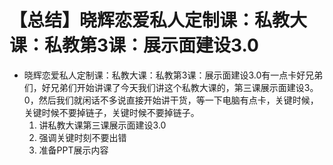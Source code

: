 # 【总结】晓辉恋爱私人定制课：私教大课：私教第3课：展示面建设3.0

-   晓辉恋爱私人定制课：私教大课：私教第3课：展示面建设3.0有一点卡好兄弟们，好兄弟们开始讲课了今天我们讲这个私教大课的，第三课展示面建设3。0，然后我们就闲话不多说直接开始讲干货，等一下电脑有点卡，关键时候，关键时候不要掉链子，关键时候不要掉链子。
    1.  讲私教大课第三课展示面建设3.0
    2.  强调关键时刻不要出错
    3.  准备PPT展示内容